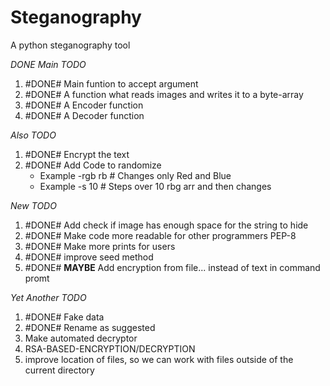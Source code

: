 # Steganography
A python steganography tool

*DONE* *Main TODO*
1. #DONE# Main funtion to accept argument 
2. #DONE# A function what reads images and writes it to a byte-array
3. #DONE# A Encoder function
4. #DONE# A Decoder function

*Also TODO*
1. #DONE# Encrypt the text
2. #DONE# Add Code to randomize
     + Example -rgb rb # Changes only Red and Blue
     + Example -s 10   # Steps over 10 rbg arr and then changes

*New TODO*
1. #DONE# Add check if image has enough space for the string to hide
2. #DONE# Make code more readable for other programmers PEP-8
3. #DONE# Make more prints for users
4. #DONE# improve seed method
5. #DONE# **MAYBE** Add encryption from file... instead of text in command promt

*Yet Another TODO*
1. #DONE# Fake data
2. #DONE# Rename as suggested
3. Make automated decryptor
4. RSA-BASED-ENCRYPTION/DECRYPTION
5. improve location of files, so we can work with files outside of the current directory
